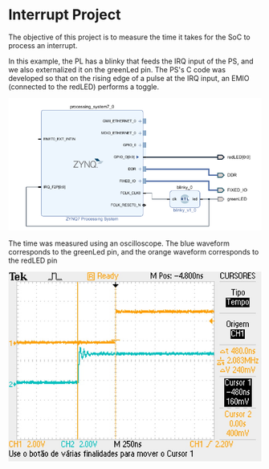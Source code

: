 # Interrupt Project

The objective of this project is to measure the time it takes for the SoC to process an interrupt.

In this example, the PL has a blinky that feeds the IRQ input of the PS, and we also externalized it on the greenLed pin. The PS's C code was developed so that on the rising edge of a pulse at the IRQ input, an EMIO (connected to the redLED) performs a toggle.

![Design](misc/Interrupt.png)

The time was measured using an oscilloscope. The blue waveform corresponds to the greenLed pin, and the orange waveform corresponds to the redLED pin

![Time Measure](misc/measure.png)
